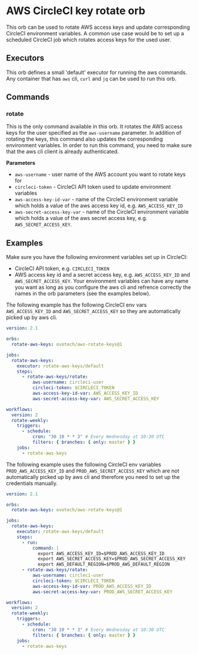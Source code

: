 # AWS CircleCI key rotate orb

This orb can be used to rotate AWS access keys and update corresponding CircleCI environment variables. A common use case would be to set up a scheduled CircleCI job which rotates access keys for the used user.

## Executors
This orb defines a small 'default' executor for running the aws commands. Any container that has `aws` cli, `curl` and `jq` can be used to run this orb.

## Commands
### rotate
This is the only command available in this orb. It rotates the AWS access keys for the user specified as the `aws-username` parameter. In addition of rotating the keys, this command also updates the corresponding environment variables. In order to run this command, you need to make sure that the aws cli client is already authenticated.

**Parameters**
- `aws-username` - user name of the AWS account you want to rotate keys for
- `circleci-token` - CircleCI API token used to update environment variables
- `aws-access-key-id-var` - name of the CircleCI environment variable which holds a value of the aws access key id, e.g. `AWS_ACCESS_KEY_ID`
- `aws-secret-access-key-var` - name of the CircleCI environment variable which holds a value of the aws secret access key, e.g. `AWS_SECRET_ACCESS_KEY`. 

## Examples
Make sure you have the following environment variables set up in CircleCI:
- CircleCI API token, e.g. `CIRCLECI_TOKEN`
- AWS access key id and a secret access key, e.g. `AWS_ACCESS_KEY_ID` and `AWS_SECRET_ACCESS_KEY`. Your environment variables can have any name you want as long as you configure the aws cli and refrence correctly the names in the orb parameters (see the examples below).

The following example has the following CircleCI env vars `AWS_ACCESS_KEY_ID` and `AWS_SECRET_ACCESS_KEY` so they are automatically picked up by aws cli.

```yaml
version: 2.1

orbs:
  rotate-aws-keys: ovotech/aws-rotate-keys@1

jobs:
  rotate-aws-keys:
    executor: rotate-aws-keys/default
    steps:
      - rotate-aws-keys/rotate:
          aws-username: circleci-user
          circleci-token: $CIRCLECI_TOKEN
          aws-access-key-id-var: AWS_ACCESS_KEY_ID
          aws-secret-access-key-var: AWS_SECRET_ACCESS_KEY

workflows:
  version: 2
  rotate-weekly:
    triggers:
      - schedule:
          cron: "30 10 * * 3" # Every Wednesday at 10:30 UTC
          filters: { branches: { only: master } }
    jobs:
      - rotate-aws-keys
```

The following example uses the following CircleCI env variables `PROD_AWS_ACCESS_KEY_ID` and `PROD_AWS_SECRET_ACCESS_KEY` which are not automatically picked up by aws cli and therefore you need to set up the credentials manually.

```yaml
version: 2.1

orbs:
  rotate-aws-keys: ovotech/aws-rotate-keys@1

jobs:
  rotate-aws-keys:
    executor: rotate-aws-keys/default
    steps:
      - run:
          command: |
            export AWS_ACCESS_KEY_ID=$PROD_AWS_ACCESS_KEY_ID
            export AWS_SECRET_ACCESS_KEY=$PROD_AWS_SECRET_ACCESS_KEY
            export AWS_DEFAULT_REGION=$PROD_AWS_DEFAULT_REGION
      - rotate-aws-keys/rotate:
          aws-username: circleci-user
          circleci-token: $CIRCLECI_TOKEN
          aws-access-key-id-var: PROD_AWS_ACCESS_KEY_ID
          aws-secret-access-key-var: PROD_AWS_SECRET_ACCESS_KEY

workflows:
  version: 2
  rotate-weekly:
    triggers:
      - schedule:
          cron: "30 10 * * 3" # Every Wednesday at 10:30 UTC
          filters: { branches: { only: master } }
    jobs:
      - rotate-aws-keys
```
